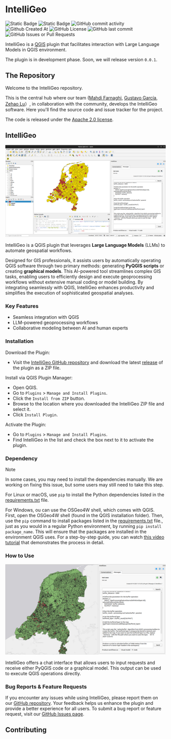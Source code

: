 # IntelliGeo

![Static Badge](https://img.shields.io/badge/QGIS->=3.34-86f060)
![Static Badge](https://img.shields.io/badge/plugin-IntelliGeo-2D9596)
![GitHub commit activity](https://img.shields.io/github/commit-activity/m/MahdiFarnaghi/intelli_geo)
![Github Created At](https://img.shields.io/github/created-at/MahdiFarnaghi/intelli_geo)
![GitHub License](https://img.shields.io/github/license/MahdiFarnaghi/intelli_geo)
![GitHub last commit](https://img.shields.io/github/last-commit/MahdiFarnaghi/intelli_geo)
![GitHub Issues or Pull Requests](https://img.shields.io/github/issues/MahdiFarnaghi/intelli_geo)





IntelliGeo is a [QGIS](https://www.qgis.org/) plugin that facilitates interaction with Large Language Models in QGIS environment.

The plugin is in development phase. Soon, we will release version `0.0.1`. 

## The Repository

Welcome to the IntelliGeo repository. 

This is the central hub where our team ([Mahdi Farnaghi](https://github.com/MahdiFarnaghi), [Gustavo García](https://github.com/chape1331), [Zehao Lu](https://github.com/com3dian)）, in collaboration with the community, develops the IntelliGeo software. Here you'll find the source code and issue tracker for the project. 

The code is released under the [Apache 2.0 license](https://github.com/MahdiFarnaghi/intelli_geo/tree/main?tab=Apache-2.0-1-ov-file).

## IntelliGeo

![Plugin Show](https://github.com/MahdiFarnaghi/intelli_geo/blob/main/.github/IMAGES/Screenshot%20from%202024-09-19%2014-29-26.png)

IntelliGeo is a QGIS plugin that leverages **Large Language Models** (LLMs) to automate geospatial workflows. 

Designed for GIS professionals, it assists users by automatically operating QGIS software through two primary methods: generating **PyQGIS scripts** or creating **graphical models**. This AI-powered tool streamlines complex GIS tasks, enabling users to efficiently design and execute geoprocessing workflows without extensive manual coding or model building. By integrating seamlessly with QGIS, IntelliGeo enhances productivity and simplifies the execution of sophisticated geospatial analyses.

### Key Features

- Seamless integration with QGIS
- LLM-powered geoprocessing workflows
- Collaborative modeling between AI and human experts

### Installation

Download the Plugin:

- Visit the [IntelliGeo GitHub repository](https://github.com/MahdiFarnaghi/intelli_geo) and download the latest [release](https://github.com/MahdiFarnaghi/intelli_geo/releases) of the plugin as a ZIP file.

Install via QGIS Plugin Manager:

- Open QGIS.
- Go to `Plugins` > `Manage and Install Plugins`.
- Click the `Install from ZIP` button.
- Browse to the location where you downloaded the IntelliGeo ZIP file and select it.
- Click `Install Plugin`.
    
Activate the Plugin:

- Go to `Plugins` > `Manage and Install Plugins`.
- Find IntelliGeo in the list and check the box next to it to activate the plugin.

### Dependency

> [!NOTE]
> In some cases, you may need to install the dependencies manually. We are working on fixing this issue, but some users may still need to take this step.

For Linux or macOS, use `pip` to install the Python dependencies listed in the [requirements.txt](https://github.com/MahdiFarnaghi/intelli_geo/blob/main/requirements.txt) file.

For Windows, ou can use the OSGeo4W shell, which comes with QGIS. First, open the OSGeo4W shell (found in the QGIS installation folder). Then, use the `pip` command to install packages listed in the [requirements.txt](https://github.com/MahdiFarnaghi/intelli_geo/blob/main/requirements.txt) file., just as you would in a regular Python environment, by running `pip install package_name`. This will ensure that the packages are installed in the environment QGIS uses. For a step-by-step guide, you can watch [this video tutorial](https://www.youtube.com/watch?v=9Jdc331qofg) that demonstrates the process in detail.

### How to Use

![user interface](https://github.com/MahdiFarnaghi/intelli_geo/blob/main/.github/IMAGES/Screenshot%20from%202024-09-19%2015-27-26.png)

IntelliGeo offers a chat interface that allows users to input requests and receive either PyQGIS code or a graphical model. This output can be used to execute QGIS operations directly.

### Bug Reports & Feature Requests

If you encounter any issues while using IntelliGeo, please report them on our [GitHub repository](https://github.com/MahdiFarnaghi/intelli_geo). Your feedback helps us enhance the plugin and provide a better experience for all users. To submit a bug report or feature request, visit our [GitHub Issues page](https://github.com/MahdiFarnaghi/intelli_geo/issues).


## Contributing
